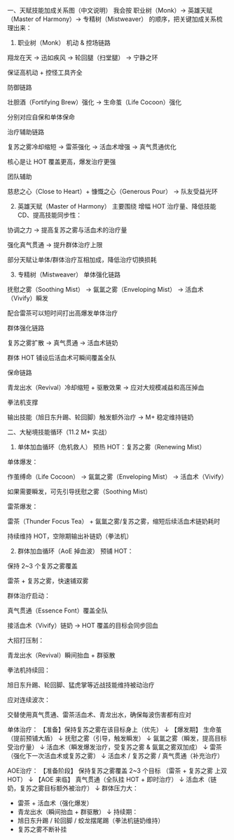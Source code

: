 一、天赋技能加成关系图（中文说明）
我会按 职业树（Monk）→ 英雄天赋（Master of Harmony）→ 专精树（Mistweaver） 的顺序，把关键加成关系梳理出来：

1. 职业树（Monk）
机动 & 控场链路

翔龙在天 → 迅如疾风 → 轮回腿（扫堂腿） → 宁静之环

保证高机动 + 控怪工具齐全

防御链路

壮胆酒（Fortifying Brew）强化 → 生命茧（Life Cocoon）强化

分别对应自保和单体保命

治疗辅助链路

复苏之雾冷却缩短 → 雷茶强化 → 活血术增强 → 真气贯通优化

核心是让 HOT 覆盖更高，爆发治疗更强

团队辅助

慈悲之心（Close to Heart）+ 慷慨之心（Generous Pour） → 队友受益光环

2. 英雄天赋（Master of Harmony）
主要围绕 增幅 HOT 治疗量、降低技能 CD、提高技能同步性：

协调之力 → 提高复苏之雾与活血术的治疗量

强化真气贯通 → 提升群体治疗上限

部分天赋让单体/群体治疗互相加成，降低治疗切换损耗

3. 专精树（Mistweaver）
单体强化链路

抚慰之雾（Soothing Mist） → 氤氲之雾（Enveloping Mist） → 活血术（Vivify）瞬发

配合雷茶可以短时间打出高爆发单体治疗

群体强化链路

复苏之雾扩散 → 真气贯通 → 活血术链奶

群体 HOT 铺设后活血术可瞬间覆盖全队

保命链路

青龙出水（Revival）冷却缩短 + 驱散效果 → 应对大规模减益和高压掉血

拳法机支撑

输出技能（旭日东升踢、轮回脚）触发额外治疗 → M+ 稳定维持链奶

二、大秘境技能循环（11.2 M+ 实战）
1. 单体加血循环（危机救人）
预热 HOT：复苏之雾（Renewing Mist）

单体爆发：

作茧缚命（Life Cocoon） → 氤氲之雾（Enveloping Mist） → 活血术（Vivify）

如果需要瞬发，可先引导抚慰之雾（Soothing Mist）

雷茶爆发：

雷茶（Thunder Focus Tea） + 氤氲之雾/复苏之雾，缩短后续活血术链奶耗时

持续维持 HOT，空隙期输出补链奶（拳法机）

2. 群体加血循环（AoE 掉血波）
预铺 HOT：

保持 2~3 个复苏之雾覆盖

雷茶 + 复苏之雾，快速铺双雾

群体治疗启动：

真气贯通（Essence Font）覆盖全队

接活血术（Vivify）链奶 → HOT 覆盖的目标会同步回血

大招打压制：

青龙出水（Revival）瞬间抬血 + 群驱散

拳法机持续回：

旭日东升踢、轮回脚、猛虎掌等近战技能维持被动治疗

应对连续波次：

交替使用真气贯通、雷茶活血术、青龙出水，确保每波伤害都有应对

单体治疗：
【准备】保持复苏之雾在该目标身上（优先）
 ↓
【爆发期】
 生命茧（提前预铺大盾）
 ↓
 抚慰之雾（引导，触发瞬发）
 ↓
 氤氲之雾（瞬发，提高目标受治疗量）
 ↓
 活血术（瞬发爆发治疗，受复苏之雾 & 氤氲之雾双加成）
 ↓
 雷茶（强化下一次活血术或复苏之雾）
 ↓
 活血术 / 复苏之雾 / 真气贯通（补充治疗）

 AOE治疗：
 【准备阶段】
 保持复苏之雾覆盖 2~3 个目标
（雷茶 + 复苏之雾 上双 HOT）
 ↓
【AOE 来临】
 真气贯通（全队挂 HOT + 即时治疗）
 ↓
 活血术（链奶，复苏之雾目标额外被治疗）
 ↓
 群体压力大：
   - 雷茶 + 活血术（强化爆发）
   - 青龙出水（瞬间抬血 + 群驱散）
 ↓
 持续期：
   - 旭日东升踢 / 轮回脚 / 蛟龙摆尾踢（拳法机链奶维持）
   - 复苏之雾不断补挂

